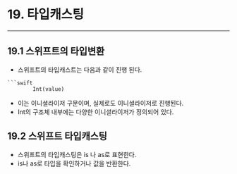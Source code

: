 # 19. 타입캐스팅
--- 
 
  ## 19.1 스위프트의 타입변환
  -  스위프트의 타입캐스트는 다음과 같이 진행 된다.
  
    ```swift
            Int(value)
  
  - 이는 이니셜라이저 구문이며, 실제로도 이니셜라이저로 진행된다.
  - Int의 구조체 내부에는 다양한 이니셜라이저가 정의되어 있다.
  

## 19.2 스위프트 타입캐스팅

- 스위프트의 타입캐스팅은 is 나 as로 표현한다.
- is나 as로 타입을 확인하거나 값을 반환한다.
